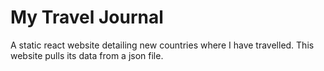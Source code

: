 # My Travel Journal

A static react website detailing new countries where I have travelled. 
This website pulls its data from a json file.